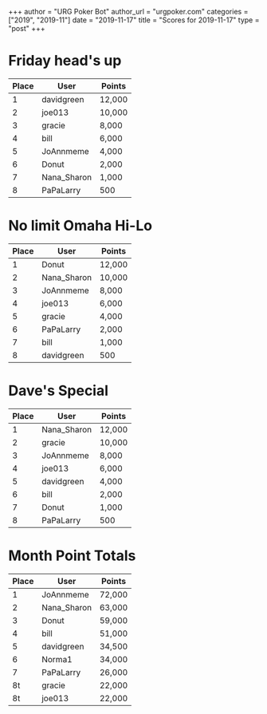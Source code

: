 +++
author = "URG Poker Bot"
author_url = "urgpoker.com"
categories = ["2019", "2019-11"]
date = "2019-11-17"
title = "Scores for 2019-11-17"
type = "post"
+++
# Friday head's up

| Place | User | Points |
|-------|------|--------|
| 1 | davidgreen | 12,000 |
| 2 | joe013 | 10,000 |
| 3 | gracie | 8,000 |
| 4 | bill | 6,000 |
| 5 | JoAnnmeme | 4,000 |
| 6 | Donut | 2,000 |
| 7 | Nana_Sharon | 1,000 |
| 8 | PaPaLarry | 500 |

# No limit Omaha Hi-Lo

| Place | User | Points |
|-------|------|--------|
| 1 | Donut | 12,000 |
| 2 | Nana_Sharon | 10,000 |
| 3 | JoAnnmeme | 8,000 |
| 4 | joe013 | 6,000 |
| 5 | gracie | 4,000 |
| 6 | PaPaLarry | 2,000 |
| 7 | bill | 1,000 |
| 8 | davidgreen | 500 |

# Dave's Special

| Place | User | Points |
|-------|------|--------|
| 1 | Nana_Sharon | 12,000 |
| 2 | gracie | 10,000 |
| 3 | JoAnnmeme | 8,000 |
| 4 | joe013 | 6,000 |
| 5 | davidgreen | 4,000 |
| 6 | bill | 2,000 |
| 7 | Donut | 1,000 |
| 8 | PaPaLarry | 500 |

# Month Point Totals

| Place | User | Points |
|-------|------|--------|
| 1 | JoAnnmeme | 72,000 |
| 2 | Nana_Sharon | 63,000 |
| 3 | Donut | 59,000 |
| 4 | bill | 51,000 |
| 5 | davidgreen | 34,500 |
| 6 | Norma1 | 34,000 |
| 7 | PaPaLarry | 26,000 |
| 8t | gracie | 22,000 |
| 8t | joe013 | 22,000 |
